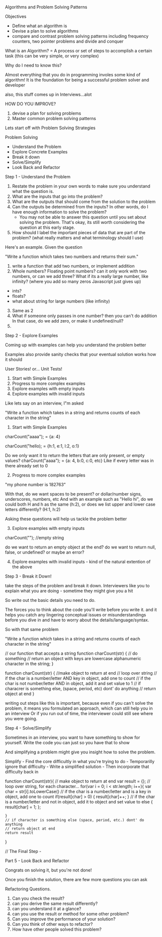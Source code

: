 Algorithms and Problem Solving Patterns

Objectives

- Define what an algorithm is
- Devise a plan to solve algorithms
- compare and contrast problem solving patterns including frequency counters, two pointer problems and divide and conquer

What is an Algorithm? = A process or set of steps to accomplish a certain task (this can be very simple, or very complex)

Why do I need to know this?

Almost everything that you do in programming involes some kind of algorithm!
It is the foundation for being a successful problem solver and developer

also, this stuff comes up in Interviews...alot

HOW DO YOU IMPROVE?

1. devise a plan for solving problems
2. Master common problem solving patterns

Lets start off with Problem Solving Strategies

Problem Solving

- Understand the Problem
- Explore Concrete Examples
- Break it down
- Solve/Simplify
- Look Back and Refactor

Step 1 - Understand the Problem

1. Restate the problem in your own words to make sure you understand what the question is.
2. What are the inputs that go into the problem?
3. What are the outputs that should come from the solution to the problem
4. Can the outputs be determined from the inputs? In other words, do I have enough information to solve the problem?
   - You may not be able to answer this question until you set about solving the problem. That's okay, its still worth considering the question at this early stage.
5. How should I label the important pieces of data that are part of the problem? (what really matters and what terminology should I use)

Here's an example. Given the question

"Write a function which takes two numbers and returns their sum."

1. write a function that add two numbers, or implement addition
2. Whole numbers? Floating point numbers? can it only work with two numbers, or can we add three? What if its a really large number, like infinity? (where you add so many zeros Javascript just gives up)

- ints?
- floats?
- what about string for large numbers (like infinity)

3. Same as 2
4. What if someone only passes in one number? then you can't do addition
   In that case, do we add zero, or make it undefined/null?
5.

Step 2 - Explore Examples

Coming up with examples can help you understand the problem better

Examples also provide sanity checks that your eventual solution works how it should

User Stories! or... Unit Tests!

1. Start with Simple Examples
2. Progress to more complex examples
3. Explore examples with empty inputs
4. Explore examples with invalid inputs

Like lets say on an interview, I"m asked

"Write a function which takes in a string and returns counts of each character in the string"

1. Start with Simple Examples

charCount("aaaa"); = {a: 4}

charCount("hello); = {h:1, e:1, l:2, o:1}

Do we only want it to return the letters that are only present, or empty values?
charCount("aaaa"); = {a: 4, b:0, c:0, etc}
Like if every letter was in there already set to 0

2. Progress to more complex examples

"my phone number is 182763"

With that, do we want spaces to be present? or dollar/number signs, underscores, numbers, etc
And with an example such as
"Hello hi", do we could both H and h as the same (h:2), or does we list upper and lower case letters differently? (H:1, h:2)

Asking these questions will help us tackle the problem better

3. Explore examples with empty inputs

charCount(""); //empty string

do we want to return an empty object at the end?
do we want to return null, false, or undefined? or maybe an error?

4. Explore examples with invalid inputs - kind of the natural extention of the above

Step 3 - Break it Down!

take the steps of the problem and break it down.
Interviewers like you to explain what you are doing - sometime they might give you a hit

So write out the basic details you need to do.

The forces you to think about the code you'll write before you write it. and it helps you catch any lingering conceptual issues or misunderstandings before you dive in and have to worry about the details/language/syntax.

So with that same problem

"Write a function which takes in a string and returns counts of each character in the string"

// our function that accepts a string
function charCount(str) {
// do something
// return an object with keys are lowercase alphanumeric character in the string;
}

function charCount(str) {
//make object to return at end
// loop over string
// if the char is a number/letter AND key in object, add one to count
// if the char is not number/letter AND in object, add it and set value to 1
// if characrer is something else, (space, period, etc) dont' do anything
// return object at end
}

writing out steps like this is important, because even if you can't solve the problem, it means you formulated an approach, which can still help you in an interview
Or if you run out of time, the interviewer could still see where you were going.

Step 4 - Solve/Simplify

Sometimes in an interview, you want to have something to show for yourself.
Write the code you can just so you have that to show

And simplifying a problem might give you insight how to solve the problem.

Simplify - Find the core difficultly in what you're trying to do - Temporarilly ignore that difficulty - Write a simplified solution - Then incorporate that difficulty back in

function charCount(str){
// make object to return at end
var result = {};
// loop over string, for each character...
for(var i = 0; i < str.length; i++){
var char = str[i].toLowerCase()
// if the char is a number/letter and is a key in object, add one to count
if(result[char] > 0) {
result[char]++;
}
// if the char is a number/letter and not in object, add it to object and set value to
else {
result[char] = 1;
};

    }
    // if character is something else (space, period, etc.) dont' do anything
    // return object at end
    return result

}

// The Final Step -

Part 5 - Look Back and Refactor

Congrats on solving it, but you're not done!

Once you finish the solution, there are few more questions you can ask

Refactoring Questions.

1. Can you check the result?
2. can you derive the same result differently?
3. can you understand it at a glance?
4. can you use the result or method for some other problem?
5. Can you improve the performance of your solution?
6. Can you think of other ways to refactor?
7. How have other people solved this problem?
